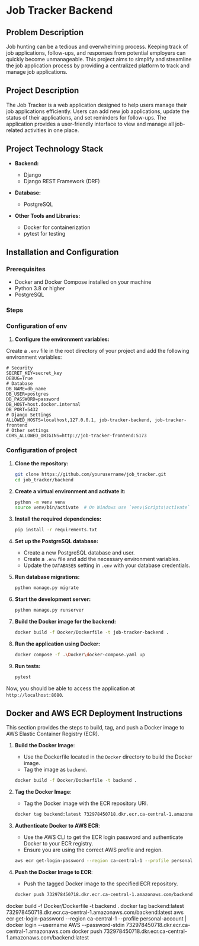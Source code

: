 # Job Tracker Backend

## Problem Description

Job hunting can be a tedious and overwhelming process. Keeping track of job applications, follow-ups, and responses from potential employers can quickly become unmanageable. This project aims to simplify and streamline the job application process by providing a centralized platform to track and manage job applications.

## Project Description

The Job Tracker is a web application designed to help users manage their job applications efficiently. Users can add new job applications, update the status of their applications, and set reminders for follow-ups. The application provides a user-friendly interface to view and manage all job-related activities in one place.

## Project Technology Stack

- **Backend:**
    - Django
    - Django REST Framework (DRF)

- **Database:**
    - PostgreSQL

- **Other Tools and Libraries:**
    - Docker for containerization
    - pytest for testing

## Installation and Configuration

### Prerequisites

- Docker and Docker Compose installed on your machine
- Python 3.8 or higher
- PostgreSQL

### Steps

### Configuration of env

1. **Configure the environment variables:**

Create a `.env` file in the root directory of your project and add the following environment variables:

    # Security
    SECRET_KEY=secret_key
    DEBUG=True
    # Database
    DB_NAME=db_name
    DB_USER=postgres
    DB_PASSWORD=password
    DB_HOST=host.docker.internal
    DB_PORT=5432
    # Django Settings
    ALLOWED_HOSTS=localhost,127.0.0.1, job-tracker-backend, job-tracker-frontend
    # Other settings
    CORS_ALLOWED_ORIGINS=http://job-tracker-frontend:5173

### Configuration of project

1. **Clone the repository:**
    ```bash
    git clone https://github.com/yourusername/job_tracker.git
    cd job_tracker/backend
    ```

2. **Create a virtual environment and activate it:**
    ```bash
    python -m venv venv
    source venv/bin/activate  # On Windows use `venv\Scripts\activate`
    ```

3. **Install the required dependencies:**
    ```bash
    pip install -r requirements.txt
    ```

4. **Set up the PostgreSQL database:**
    - Create a new PostgreSQL database and user.
    - Create a `.env` file and add the necessary environment variables.
    - Update the `DATABASES` setting in `.env` with your database credentials.

5. **Run database migrations:**
    ```bash
    python manage.py migrate
    ```

6. **Start the development server:**
    ```bash
    python manage.py runserver
    ```

7. **Build the Docker image for the backend:**
    ```bash
    docker build -f Docker/Dockerfile -t job-tracker-backend .
    ```

8. **Run the application using Docker:**
    ```bash
    docker compose -f .\Docker\docker-compose.yaml up
    ```

9. **Run tests:**
    ```bash
    pytest
    ```

Now, you should be able to access the application at `http://localhost:8080`.

## Docker and AWS ECR Deployment Instructions

This section provides the steps to build, tag, and push a Docker image to AWS Elastic Container Registry (ECR).

1. **Build the Docker Image**:
    - Use the Dockerfile located in the `Docker` directory to build the Docker image.
    - Tag the image as `backend`.

    ```sh
    docker build -f Docker/Dockerfile -t backend .
    ```

2. **Tag the Docker Image**:
    - Tag the Docker image with the ECR repository URI.

    ```sh
    docker tag backend:latest 732978450718.dkr.ecr.ca-central-1.amazonaws.com/backend:latest
    ```

3. **Authenticate Docker to AWS ECR**:
    - Use the AWS CLI to get the ECR login password and authenticate Docker to your ECR registry.
    - Ensure you are using the correct AWS profile and region.

    ```sh
    aws ecr get-login-password --region ca-central-1 --profile personal-account | docker login --username AWS --password-stdin 732978450718.dkr.ecr.ca-central-1.amazonaws.com
    ```

4. **Push the Docker Image to ECR**:
    - Push the tagged Docker image to the specified ECR repository.

    ```sh
    docker push 732978450718.dkr.ecr.ca-central-1.amazonaws.com/backend:latest
    ```

docker build -f Docker/Dockerfile -t backend .
docker tag backend:latest 732978450718.dkr.ecr.ca-central-1.amazonaws.com/backend:latest
aws ecr get-login-password --region ca-central-1 --profile personal-account | docker login --username AWS --password-stdin 732978450718.dkr.ecr.ca-central-1.amazonaws.com
docker push 732978450718.dkr.ecr.ca-central-1.amazonaws.com/backend:latest